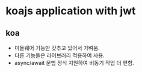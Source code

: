 # koajs application with jwt

## koa

- 미들웨어 기능만 갖추고 있어서 가벼움.
- 다른 기능들은 라이브러리 적용하여 사용.
- async/await 문법 정식 지원하여 비동기 작업 더 편함.
